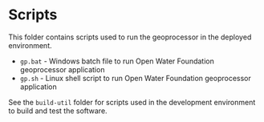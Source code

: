 # Scripts #

This folder contains scripts used to run the geoprocessor in the deployed environment.

* `gp.bat` - Windows batch file to run Open Water Foundation geoprocessor application
* `gp.sh` - Linux shell script to run Open Water Foundation geoprocessor application

See the `build-util` folder for scripts used in the development environment
to build and test the software.
